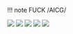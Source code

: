 !!! note FUCK /AICG/

![](https://c4.kemono.su/data/b8/06/b806d6653e772593261f06667d63d1bff7a3c70c79ee1f326437a497b1c3d39e.png)
![](https://c5.kemono.su/data/9f/c8/9fc875ace64f80367d1c3d6381fdfcc2546379f237d881dbf22a262d5a3643c2.jpg)
![](https://c3.kemono.su/data/8e/0d/8e0d42fff3f05841b4899271316476148d57889397af39ed37b87580605b21b0.png)
![](https://c5.kemono.su/data/11/7e/117e8062952a7a0af09fc7817ea7b013828a02c19736a0287ddfe389c7d7902e.png)
![](https://c1.kemono.su/data/f7/59/f7591bd23ed7bc765572721ce6bb8654912d4593b600fa7bdef7e4614a80a94c.jpg)